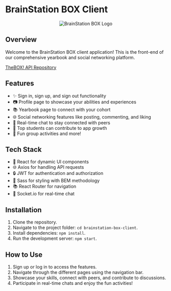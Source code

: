 # BrainStation BOX Client

<div align="center">
  <img src="your-logo.png" alt="BrainStation BOX Logo">
</div>

## Overview

Welcome to the BrainStation BOX client application! This is the front-end of our comprehensive yearbook and social networking platform.

<a href="https://github.com/imanhedeshy/the-box-server.git"> TheBOX! API Repository</a>

## Features

- ✨ Sign in, sign up, and sign out functionality
- 📷 Profile page to showcase your abilities and experiences
- 📚 Yearbook page to connect with your cohort
- 🌐 Social networking features like posting, commenting, and liking
- 💬 Real-time chat to stay connected with peers
- 🚀 Top students can contribute to app growth
- 🎉 Fun group activities and more!

## Tech Stack

- 🚀 React for dynamic UI components
- 🌐 Axios for handling API requests
- 🔒 JWT for authentication and authorization
- 🌈 Sass for styling with BEM methodology
- 📚 React Router for navigation
- 💬 Socket.io for real-time chat

## Installation

1. Clone the repository.
2. Navigate to the project folder: `cd brainstation-box-client`.
3. Install dependencies: `npm install`.
4. Run the development server: `npm start`.

## How to Use

1. Sign up or log in to access the features.
2. Navigate through the different pages using the navigation bar.
3. Showcase your skills, connect with peers, and contribute to discussions.
4. Participate in real-time chats and enjoy the fun activities!
